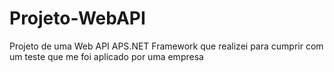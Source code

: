 # Projeto-WebAPI
Projeto de uma Web API APS.NET Framework que realizei para cumprir com um teste que me foi aplicado por uma empresa
